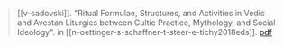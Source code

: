 > [[v-sadovski]]. "Ritual Formulae, Structures, and Activities
in Vedic and Avestan Liturgies between Cultic Practice, Mythology, and Social Ideology". in [[n-oettinger-s-schaffner-t-steer-e-tichy2018eds]]. [pdf](a/v-sadovski2018b.pdf)